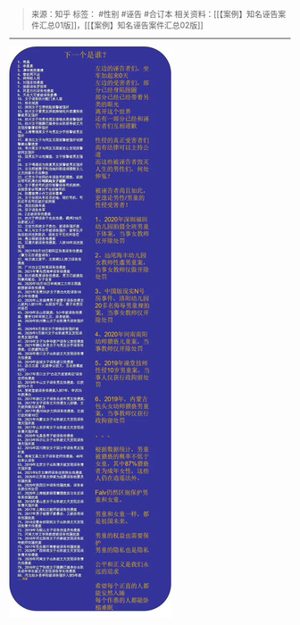 > 来源：知乎
> 标签： #性别 #诬告 #合订本
> 相关资料：[[【案例】知名诬告案件汇总01版]]，[[【案例】知名诬告案件汇总02版]]
***
![](https://raw.githubusercontent.com/bluntvoice/mypic/main/1674019829634.jpeg)